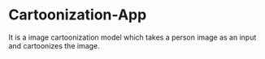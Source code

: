 # Cartoonization-App
It is a image cartoonization model which takes a person image as an input and cartoonizes the image.
